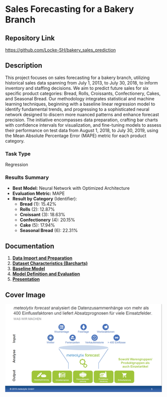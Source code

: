 # Sales Forecasting for a Bakery Branch

## Repository Link

https://github.com/Locke-SH/bakery_sales_prediction

## Description

This project focuses on sales forecasting for a bakery branch, utilizing historical sales data spanning from July 1, 2013, to July 30, 2018, to inform inventory and staffing decisions. We aim to predict future sales for six specific product categories: Bread, Rolls, Croissants, Confectionery, Cakes, and Seasonal Bread. Our methodology integrates statistical and machine learning techniques, beginning with a baseline linear regression model to identify fundamental trends, and progressing to a sophisticated neural network designed to discern more nuanced patterns and enhance forecast precision. The initiative encompasses data preparation, crafting bar charts with confidence intervals for visualization, and fine-tuning models to assess their performance on test data from August 1, 2018, to July 30, 2019, using the Mean Absolute Percentage Error (MAPE) metric for each product category.

### Task Type

Regression

### Results Summary

-   **Best Model:** Neural Network with Optimized Architecture
-   **Evaluation Metric:** MAPE
-   **Result by Category** (Identifier):
    -   **Bread** (1): 15.42%
    -   **Rolls** (2): 12.87%
    -   **Croissant** (3): 18.63%
    -   **Confectionery** (4): 20.15%
    -   **Cake** (5): 17.94%
    -   **Seasonal Bread** (6): 22.31%

## Documentation

1.  [**Data Import and Preparation**](0_DataPreparation/)
3.  [**Dataset Characteristics (Barcharts)**](1_DatasetCharacteristics/)
4.  [**Baseline Model**](2_BaselineModel/)
5.  [**Model Definition and Evaluation**](3_Model/)
6.  [**Presentation**](4_Presentation/README.md)

## Cover Image

![](CoverImage/cover_image.png)
